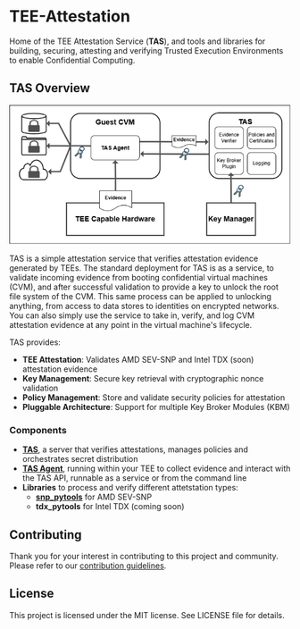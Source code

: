 # TEE-Attestation

Home of the TEE Attestation Service (**TAS**), and tools and libraries for building, securing, attesting and verifying Trusted Execution Environments to enable Confidential Computing.

## TAS Overview

![Simplified TAS Architecture](images/simpleTAS.png)

TAS is a simple attestation service that verifies attestation evidence generated by TEEs. The standard deployment for TAS is as a service, to validate incoming evidence from booting confidential virtual machines (CVM), and after successful validation to provide a key to unlock the root file system of the CVM. This same process can be applied to unlocking anything, from access to data stores to identities on encrypted networks. You can also simply use the service to take in, verify, and log CVM attestation evidence at any point in the virtual machine's lifecycle.

TAS provides:
- **TEE Attestation**: Validates AMD SEV-SNP and Intel TDX (soon) attestation evidence
- **Key Management**: Secure key retrieval with cryptographic nonce validation
- **Policy Management**: Store and validate security policies for attestation
- **Pluggable Architecture**: Support for multiple Key Broker Modules (KBM)

### Components

- [**TAS**](https://github.com/TEE-Attestation/tas), a server that verifies attestations, manages policies and orchestrates secret distribution
- [**TAS Agent**](https://github.com/TEE-Attestation/tas_agent), running within your TEE to collect evidence and interact with the TAS API, runnable as a service or from the command line
- **Libraries** to process and verify different attetstation types:
    - [**snp_pytools**](https://github.com/TEE-Attestation/snp_pytools) for AMD SEV-SNP
    - **tdx_pytools** for Intel TDX (coming soon)

## Contributing

Thank you for your interest in contributing to this project and community. Please refer to our [contribution guidelines](https://github.com/TEE-Attestation/tas/blob/main/CONTRIBUTING.md).

## License

This project is licensed under the MIT license. See LICENSE file for details.
